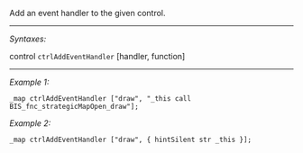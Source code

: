 Add an event handler to the given control.


---
*Syntaxes:*

control `ctrlAddEventHandler`  [handler, function]

---
*Example 1:*

```sqf
_map ctrlAddEventHandler ["draw", "_this call BIS_fnc_strategicMapOpen_draw"];
```

*Example 2:*

```sqf
_map ctrlAddEventHandler ["draw", { hintSilent str _this }];
```